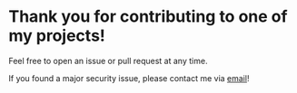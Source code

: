 Thank you for contributing to one of my projects!
=================================================

Feel free to open an issue or pull request at any time.

If you found a major security issue, please contact me via [email](https://go.rafaelurben.ch/devmail)!
